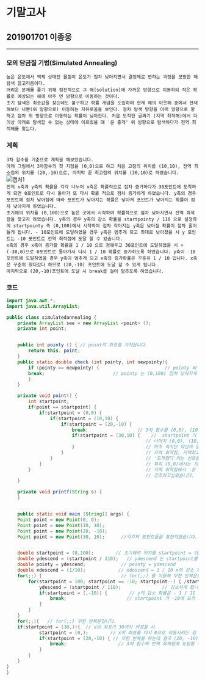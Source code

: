

# 기말고사  

## 201901701 이종웅  

---  
### 모의 담금질 기법(Simulated Annealing)  

`높은 온도에서 액체 상태인 물질이 온도가 점차 낮아지면서 결정체로 변하는 과정을 모방한 해 탐색 알고리즘이다.`  
`어려운 문제를 풀기 위해 점진적으로 그 해(solution)에 가까운 방향으로 이동하되 적은 확률로 예상되는 해에 아주 먼 방향으로 이동하는 것이다.`  
`초기 탐색은 최솟값을 찾는데도 불구하고 확률 개념을 도입하여 현재 해의 이웃해 중에서 현재 해보다 나쁜(위 방향으로) 이동하는 자유로움을 보인다. 점차 탐색 방향을 아래 방향으로 향하고 점차 위 방향으로 이동하는 확률이 낮아진다. 처음 도착한 골짜기 (지역 최적해)에서 더 이상 아래로 탐색할 수 없는 상태에 이르렀을 떄 '운 좋게' 위 방향으로 탐색하다가 전역 최적해를 찾는다.`  

### 계획

`3차 함수를 기준으로 계획을 해보았습니다.`  
`아래 그림에서 3차함수의 첫 지점을 (0,0)으로 하고 처음 고점의 위치를 (10,10), 전역 최소점의 위치를 (20,-10)으로, 마지막 끝 최고점의 위치를 (30,10)로 하였습니다.`  
![캡처1](https://user-images.githubusercontent.com/80937145/121676697-e69d6000-caef-11eb-8805-2cde384cc0e5.PNG)  
`먼저 x축과 y축의 확률을 각각 나누어 x축은 확률적으로 점차 증가하다가 30포인트에 도착하게 되면 0포인트로 다시 돌아가 또 다시 확률 적으로 점차 증가하게 하였습니다. y축의 경우 포인트에 점차 낮아짐에 따라 포인트가 낮아지는 확률은 낮아져 포인트가 낮아지는 확률이 점차 낮아지게 하였습니다.`  
`초기해의 위치를 (0,100)으로 높은 곳에서 시작하여 확률적으로 점차 낮아지면서 전역 최적점을 찾고자 하였습니다. y축의 경우 y축의 감소 확률을 startpointy / 110 으로 설정하여 startpointy 즉 (0,100)에서 시작하여 점차 작아지는 y축은 낮아질 확률이 점차 줄어들게 됩니다. - 10포인트에 도달하였을 경우 y축은 멈추게 되고 최대로 낮아졌을 시 y 포인트는 -10 포인트로 전역 최적점에 도달 할 수 있습니다. `  
`x축의 경우 x축이 증가할 확률을 1 / 10 으로 정해두고 30포인트에 도달하였을 시 +(-30,0)으로 0포인트로 돌아가서 다시 1 / 10 확률로 증가하도록 하였습니다. y축이 -10 포인트에 도달하였을 경우 y축이 멈추게 되고 x축의 증가확률은 꾸준히 1 / 10 입니다. x축은 꾸준히 왔다갔다 하므로 (20,-10) 포인트에 도달 할 수 있게 됩니다.`  
`마지막으로 (20,-10)포인트에 도달 시 break를 걸어 멈추도록 하였습니다.`  


 

### 코드

```java
import java.awt.*;
import java.util.ArrayList;

public class simulatedannealing {
    private ArrayList see = new ArrayList <point> (); 
    private int point;


    public int pointy () { // point의 좌표를 가져옵니다.
        return this. point;
    }
    public static double check (int pointy, int newpointy){
        if (pointy == newpointy) {                        // pointy 와 newpointy가 같게되면 멈추게 됩니다.
        break;                         // pointy 는 (0,100) 점차 낮아지게 되고, newpointy는 (0,-10)입니다.
        }
    }

    private void point() {
        int startpoint;
        if(point == startpoint) {
            if(startpoint = (0,0) {
                if(startpoint = (10,10) {
                    if(startpoint = (20,-10) {
                        break;                  // 3차 함수를 (0,0), (10,10), (20,-10), (30,10)으로 표현을 해보았습니다.
                        if(startpoint = (30,10) {    //  startpoint 가 (20, -10)에 도착하게 되면 멈추게 됩니다. 
                                                   // 나머지 (0,0), (10,10), (30,10)에 도착 시 if문에 의해서
                        }                          // 아주 적지만 약간의 딜레이를 주고자 하였습니다.
                    }                              // 지역 최적점, 지역최고점, 전역 최고점 포인트에 도착 시 
                }                                  // '도착했다'라는 신호를 주고자 하였습니다.
            }                                      // 특히 (0,0)에서는 지역 최적점이라는 점을 강조하고자 하였습니다.
        }                                          // 지역 최적점에서 '운 좋게' 탐색하다가 전역 최적점을 발견했다는 걸
                                                   // 강조하고싶었습니다.
    }

    private void printf(String s) {
    }


    public static void main (String[] args) {
    Point point = new Point(0, 0);
    Point point = new Point(10, 10);
    Point point = new Point(20, -10);
    Point point = new Point(30, 10);      //각각의 포인트들을 표현하였습니다.


    double startpoint = (0,100);        // 초기해의 위치를 startpoint = (0,100)으로 지정하였습니다.
    double ydescend = (startpoint / 110);   // ydescend 는 startpoint를 110으로 나눈 것입니다.
    double pointy = ydescend;             // pointy = ydescend 
    double xdescend = (1/10);            // xdescend = 1 / 10 x의 감소 확률을 1 / 10 로 표현하고 싶었습니다.
    for(;;) {                             // for(;;) 를 이용해 무한 반복문을 만들었습니다.
        for(startpoint = 100; startpoint == -10; startpoint--) { /startpoint가 100에서 시작하여 -10이 될 때까지 점차
            ydescend = (startpoint / 110);               // 감소하게 됩니다. -10에 도착할 시 ydescend = (startpoint / 110);
            if(startpoint = (,-10)) {        // y의 감소 확률은 - 1 / 11 로 증가할 수도 있게 됩니다.
                break;                      // startpoint 가 -10에 도착 시 멈추도록 하고 싶었습니다.
            }
        }
    }
    for(;;){   // for(;;) 무한 반복문입니다.
    if(startpoint = (30,)){  // x의 좌표가 30까지 커졌을 시 
            startpoint = (0,);        // x의 좌표를 다시 0으로 이동시키는 걸 무한 반복하게 됩니다. 
            if(startpoint = (20,-10) { // 무한 반복을 하는데 결국 (20, -10) 포인트에 도달 시 멈추게 되고
                break;                   // 3차 함수의 전역 최적점에 도달할 수 있게 됩니다.
            }
        }
    }
}
}
```
